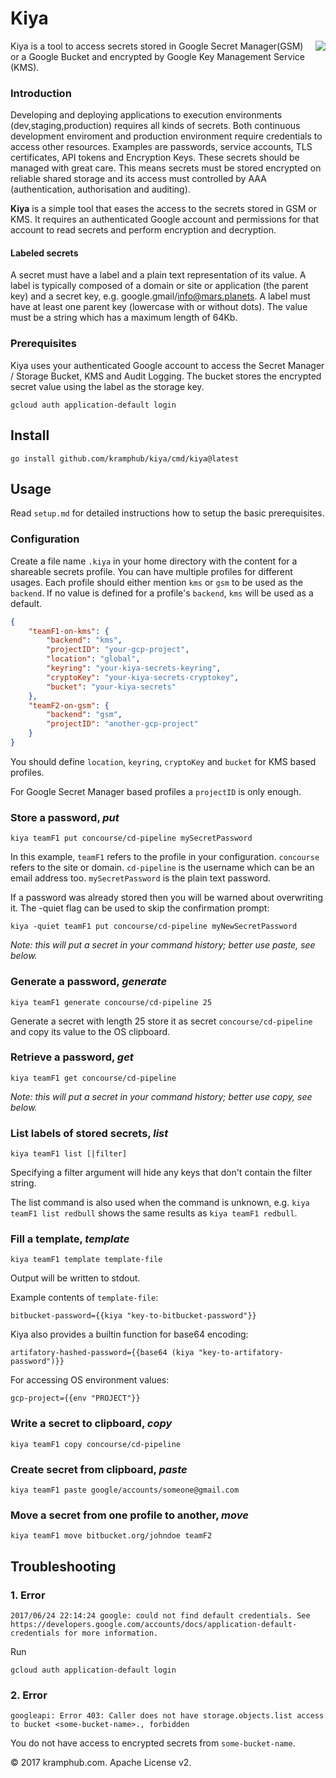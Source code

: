# Kiya #

<img align="right" src="kea.jpg">

Kiya is a tool to access secrets stored in Google Secret Manager(GSM) or a Google Bucket and encrypted by Google Key Management Service (KMS).

### Introduction

Developing and deploying applications to execution environments (dev,staging,production) requires all kinds of secrets.
Both continuous development enviroment and production environment require credentials to access other resources.
Examples are passwords, service accounts, TLS certificates, API tokens and Encryption Keys. These secrets should be
managed with great care. This means secrets must be stored encrypted on reliable shared storage and its access must
controlled by AAA (authentication, authorisation and auditing).

**Kiya** is a simple tool that eases the access to the secrets stored in GSM or KMS. It requires an authenticated Google account and permissions for that account to read secrets and perform
encryption and decryption.

#### Labeled secrets

A secret must have a label and a plain text representation of its value. A label is typically composed of a domain or
site or application (the parent key) and a secret key, e.g. google.gmail/info@mars.planets. A label must have at least
one parent key (lowercase with or without dots). The value must be a string which has a maximum length of 64Kb.

### Prerequisites

Kiya uses your authenticated Google account to access the Secret Manager / Storage Bucket, KMS and Audit Logging. The bucket stores the
encrypted secret value using the label as the storage key.

	gcloud auth application-default login

## Install

	go install github.com/kramphub/kiya/cmd/kiya@latest

## Usage

Read `setup.md` for detailed instructions how to setup the basic prerequisites.

### Configuration

Create a file name `.kiya` in your home directory with the content for a shareable secrets profile. You can have
multiple profiles for different usages. Each profile should either mention `kms` or `gsm` to be used as the `backend`.
If no value is defined for a profile's `backend`, `kms` will be used as a default.

```json
{
	"teamF1-on-kms": {
		"backend": "kms",
		"projectID": "your-gcp-project",
		"location": "global",
		"keyring": "your-kiya-secrets-keyring",
		"cryptoKey": "your-kiya-secrets-cryptokey",
		"bucket": "your-kiya-secrets"
	},
	"teamF2-on-gsm": {
		"backend": "gsm",
		"projectID": "another-gcp-project"
	}
}

```

You should define `location`, `keyring`, `cryptoKey` and `bucket` for KMS based profiles.

For Google Secret Manager based profiles a `projectID` is only enough. 

### Store a password, _put_

	kiya teamF1 put concourse/cd-pipeline mySecretPassword

In this example, `teamF1` refers to the profile in your configuration. `concourse` refers to the site or
domain. `cd-pipeline` is the username which can be an email address too. `mySecretPassword` is the plain text password.

If a password was already stored then you will be warned about overwriting it. The -quiet flag can be used to skip the
confirmation prompt:

	kiya -quiet teamF1 put concourse/cd-pipeline myNewSecretPassword

_Note: this will put a secret in your command history; better use paste, see below._

### Generate a password, _generate_

	kiya teamF1 generate concourse/cd-pipeline 25

Generate a secret with length 25 store it as secret `concourse/cd-pipeline` and copy its value to the OS clipboard.

### Retrieve a password, _get_

	kiya teamF1 get concourse/cd-pipeline

_Note: this will put a secret in your command history; better use copy, see below._

### List labels of stored secrets, _list_

	kiya teamF1 list [|filter]

Specifying a filter argument will hide any keys that don't contain the filter string.

The list command is also used when the command is unknown, e.g. `kiya teamF1 list redbull` shows the same results
as `kiya teamF1 redbull`.

### Fill a template, _template_

    kiya teamF1 template template-file

Output will be written to stdout.

Example contents of `template-file`:

    bitbucket-password={{kiya "key-to-bitbucket-password"}}

Kiya also provides a builtin function for base64 encoding:

    artifatory-hashed-password={{base64 (kiya "key-to-artifatory-password")}}

For accessing OS environment values:

    gcp-project={{env "PROJECT"}}

### Write a secret to clipboard, _copy_

    kiya teamF1 copy concourse/cd-pipeline

### Create secret from clipboard, _paste_

    kiya teamF1 paste google/accounts/someone@gmail.com

### Move a secret from one profile to another, _move_

    kiya teamF1 move bitbucket.org/johndoe teamF2

## Troubleshooting

### 1. Error

	2017/06/24 22:14:24 google: could not find default credentials. See https://developers.google.com/accounts/docs/application-default-credentials for more information.

Run

	gcloud auth application-default login

### 2. Error

	googleapi: Error 403: Caller does not have storage.objects.list access to bucket <some-bucket-name>., forbidden

You do not have access to encrypted secrets from `some-bucket-name`.

&copy; 2017 kramphub.com. Apache License v2.
